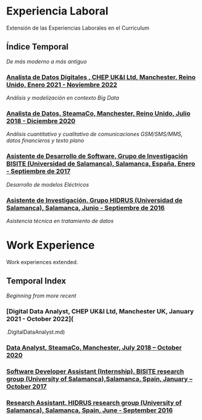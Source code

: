 # Experiencia Laboral

Extensión de las Experiencias Laborales en el Curriculum

## Índice Temporal 

*De más moderno a más antiguo*

### [Analista de Datos Digitales , CHEP UK&I Ltd, Manchester, Reino Unido, Enero 2021 - Noviembre 2022](.AnalistadeDatosDigitales.md)
*Análisis y modelización en contexto Big Data*
### [Analista de Datos, SteamaCo, Manchester, Reino Unido, Julio 2018 - Diciembre 2020](.AnalistadeDatos.md)
 *Análisis cuantitativo y cualitativo de comunicaciones GSM/SMS/MMS, datos financieros y texto plano*
### [Asistente de Desarrollo de Software, Grupo de Investigación BISITE (Universidad de Salamanca), Salamanca, España, Enero - Septiembre de 2017](.AsistentedeDesarrollodeSoftware.md)
*Desarrollo de modelos Eléctricos*
### [Asistente de Investigación. Grupo HIDRUS  (Universidad de Salamanca), Salamanca, Junio - Septiembre de 2016](.AsistentedeInvestigación.md)
*Asistencia técnica en tratamiento de datos*

# Work Experience

Work experiences extended.

## Temporal Index

*Beginning from more recent*

### [Digital Data Analyst, CHEP UK&I Ltd, Manchester UK, January 2021 - October 2022](
.DigitalDataAnalyst.md)

### [Data Analyst, SteamaCo, Manchester, July 2018 – October 2020](.DataAnalyst.md)


### [Software Developer Assistant (Internship). BISITE research group (University of Salamanca),Salamanca, Spain, January – October 2017](.SoftwareDeveloperAssistant.md)

### [Research Assistant. HIDRUS research group (University of Salamanca), Salamanca, Spain, June - September 2016](.ResearchAssistent.md)
